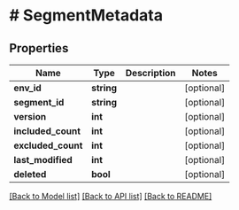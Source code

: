 # # SegmentMetadata

## Properties

Name | Type | Description | Notes
------------ | ------------- | ------------- | -------------
**env_id** | **string** |  | [optional]
**segment_id** | **string** |  | [optional]
**version** | **int** |  | [optional]
**included_count** | **int** |  | [optional]
**excluded_count** | **int** |  | [optional]
**last_modified** | **int** |  | [optional]
**deleted** | **bool** |  | [optional]

[[Back to Model list]](../../README.md#models) [[Back to API list]](../../README.md#endpoints) [[Back to README]](../../README.md)

